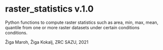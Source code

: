 # raster_statistics v.1.0
Python functions to compute raster statistics such as area, min, max, mean, quantile from one or more raster datasets under certain conditions conditions.

Žiga Maroh, Žiga Kokalj, ZRC SAZU, 2021
